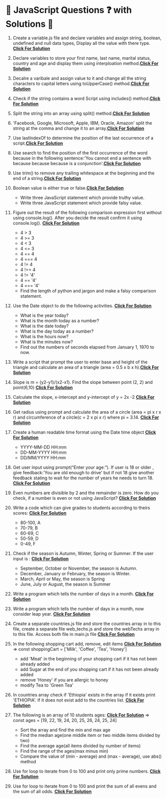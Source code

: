 # 🤔 JavaScript Questions ❓ with Solutions 📝

1. Create a variable.js file and declare variables and assign string, boolean, undefined and null data types, Display all the value with there type. **[Click For Solution](./Ques%20with%20solution/1_variable.js)**

2. Declare variables to store your first name, last name, marital status, country and age and display them using interploation method.**[Click For Solution](./Ques%20with%20solution/2.js)**

3. Decalre a varibale and assign value to it and change all the string characters to capital letters using toUpperCase() method.**[Click For Solution](./Ques%20with%20solution/3_toUpperCase.js)**

4. Check if the string contains a word Script using includes() method.**[Click For Solution](./Ques%20with%20solution/4_includes.js)**

5. Split the string into an array using split() method.**[Click For Solution](<./Ques%20with%20solution/5_split()_method.js>)**

6. 'Facebook, Google, Microsoft, Apple, IBM, Oracle, Amazon' split the string at the comma and change it to an array.**[Click For Solution](./Ques%20with%20solution/6_split_comma.js)**

7. Use lastIndexOf to determine the position of the last occurrence of a script.**[Click For Solution](./Ques%20with%20solution/7_lastIndexOf.js)**

8. Use search to find the position of the first occurrence of the word because in the following sentence:'You cannot end a sentence with because because because is a conjunction'.**[Click For Solution](<./Ques%20with%20solution/8_search().js>)**

9. Use trim() to remove any trailing whitespace at the beginning and the end of a string.**[Click For Solution](<./Ques%20with%20solution/9_trim().js>)**

10. Boolean value is either true or false.**[Click For Solution](./Ques%20with%20solution/10_truthey_falsyvalue.js)**

    - Write three JavaScript statement which provide truthy value.
    - Write three JavaScript statement which provide falsy value.

11. Figure out the result of the following comparison expression first without using console.log(). After you decide the result confirm it using console.log(). **[Click For Solution](./Ques%20with%20solution/11_conditionals.js)**

    - 4 > 3
    - 4 >= 3
    - 4 < 3
    - 4 <= 3
    - 4 == 4
    - 4 === 4
    - 4 != 4
    - 4 !== 4
    - 4 != '4'
    - 4 == '4'
    - 4 === '4'
    - Find the length of python and jargon and make a falsy comparison statement.

12. Use the Date object to do the following activities. **[Click For Solution](./Ques%20with%20solution/12_dateObj.js)**

    - What is the year today?
    - What is the month today as a number?
    - What is the date today?
    - What is the day today as a number?
    - What is the hours now?
    - What is the minutes now?
    - Find out the numbers of seconds elapsed from January 1, 1970 to now.

13. Write a script that prompt the user to enter base and height of the triangle and calculate an area of a triangle (area = 0.5 x b x h).**[Click For Solution](./Ques%20with%20solution/13_.html)**

14. Slope is m = (y2-y1)/(x2-x1). Find the slope between point (2, 2) and point(6,10) **[Click For Solution](./Ques%20with%20solution/14_slope.js)**

15. Calculate the slope, x-intercept and y-intercept of y = 2x -2 **[Click For Solution](./Ques%20with%20solution/15.js)**

16. Get radius using prompt and calculate the area of a circle (area = pi x r x r) and circumference of a circle(c = 2 x pi x r) where pi = 3.14. **[Click For Solution](./Ques%20with%20solution/16.html)**

17. Create a human readable time format using the Date time object **[Click For Solution](./Ques%20with%20solution/17.js)**

    - YYYY-MM-DD HH:mm
    - DD-MM-YYYY HH:mm
    - DD/MM/YYYY HH:mm

18. Get user input using prompt(“Enter your age:”). If user is 18 or older , give feedback:'You are old enough to drive' but if not 18 give another feedback stating to wait for the number of years he needs to turn 18. **[Click For Solution](./Ques%20with%20solution/18.html)**

19. Even numbers are divisible by 2 and the remainder is zero. How do you check, if a number is even or not using JavaScript? **[Click For Solution](./Ques%20with%20solution/19_oddEven.js)**

20. Write a code which can give grades to students according to theirs scores: **[Click For Solution](./Ques%20with%20solution/20_grade.js)**

    - 80-100, A
    - 70-79, B
    - 60-69, C
    - 50-59, D
    - 0-49, F

21. Check if the season is Autumn, Winter, Spring or Summer. If the user input is : **[Click For Solution](./Ques%20with%20solution/21.js)**

    - September, October or November, the season is Autumn.
    - December, January or February, the season is Winter.
    - March, April or May, the season is Spring
    - June, July or August, the season is Summer

22. Write a program which tells the number of days in a month. **[Click For Solution](./Ques%20with%20solution/22.js)**

23. Write a program which tells the number of days in a month, now consider leap year. **[Click For Solution](./Ques%20with%20solution/23.js)**

24. Create a separate countries.js file and store the countries array in to this file, create a separate file web_techs.js and store the webTechs array in to this file. Access both file in main.js file **[Click For Solution](./Ques%20with%20solution/24js)**

25. In the following shopping cart add, remove, edit items **[Click For Solution](./Ques%20with%20solution/25_shoppingCart.js)**
    => const shoppingCart = ['Milk', 'Coffee', 'Tea', 'Honey']

    - add 'Meat' in the beginning of your shopping cart if it has not been already added
    - add Sugar at the end of you shopping cart if it has not been already added
    - remove 'Honey' if you are allergic to honey
    - modify Tea to 'Green Tea'

26. In countries array check if 'Ethiopia' exists in the array if it exists print 'ETHIOPIA'. If it does not exist add to the countries list. **[Click For Solution](./Ques%20with%20solution/26.js)**

27. The following is an array of 10 students ages: **[Click For Solution](./Ques%20with%20solution/27.js)**
    => const ages = [19, 22, 19, 24, 20, 25, 26, 24, 25, 24]

    - Sort the array and find the min and max age
    - Find the median age(one middle item or two middle items divided by two)
    - Find the average age(all items divided by number of items)
    - Find the range of the ages(max minus min)
    - Compare the value of (min - average) and (max - average), use abs() method

28. Use for loop to iterate from 0 to 100 and print only prime numbers. **[Click For Solution](./Ques%20with%20solution/28.js)**

29. Use for loop to iterate from 0 to 100 and print the sum of all evens and the sum of all odds. **[Click For Solution](./Ques%20with%20solution/29.js)**

